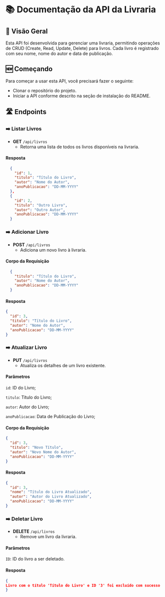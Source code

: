 # 📚 Documentação da API da Livraria

## 👀 Visão Geral

Esta API foi desenvolvida para gerenciar uma livraria, permitindo operações de CRUD (Create, Read, Update, Delete) para livros. Cada livro é registrado com seu nome, nome do autor e data de publicação.

## 🆕 Começando

Para começar a usar esta API, você precisará fazer o seguinte:

- Clonar o repositório do projeto.
- Iniciar a API conforme descrito na seção de instalação do README.


## 🛣️ Endpoints

### ➡️ Listar Livros

- **GET** `/api/livros`
  - Retorna uma lista de todos os livros disponíveis na livraria.
    
#### Resposta

```json
  {
    "id": 1,
    "titulo": "Título do Livro",
    "autor": "Nome do Autor",
    "anoPublicacao": "DD-MM-YYYY"
  },
  {
    "id": 2,
    "titulo": "Outro Livro",
    "autor": "Outro Autor",
    "anoPublicacao": "DD-MM-YYYY"
  }
```

### ➡️ Adicionar Livro

- **POST** `/api/livros`
  - Adiciona um novo livro à livraria.


#### Corpo da Requisição

```json
  {
    "titulo": "Título do Livro",
    "autor": "Nome do Autor",
    "anoPublicacao": "DD-MM-YYYY"
  }
```

#### Resposta

```json
{
  "id": 3,
  "titulo": "Título do Livro",
  "autor": "Nome do Autor",
  "anoPublicacao": "DD-MM-YYYY"
}
```

### ➡️ Atualizar Livro

- **PUT** `/api/livros`
  - Atualiza os detalhes de um livro existente.

#### Parâmetros

`id`: ID do Livro;

`titulo`: Título do Livro;

`autor`: Autor do Livro;

`anoPublicacao`: Data de Publicação do Livro;

#### Corpo da Requisição
```json
{
  "id": 3,
  "titulo": "Novo Título",
  "autor": "Novo Nome do Autor",
  "anoPublicacao": "DD-MM-YYYY"
}
```

#### Resposta

```json
{
  "id": 3,
  "nome": "Título do Livro Atualizado",
  "autor": "Autor do Livro Atualizado",
  "anoPublicacao": "DD-MM-YYYY"
}
```

### ➡️ Deletar Livro

- **DELETE** `/api/livros`
  - Remove um livro da livraria.

#### Parâmetros

`ID`: ID do livro a ser deletado.

#### Resposta

```json
{
Livro com o título 'Título do Livro' e ID '3' foi excluído com sucesso.
}
```
